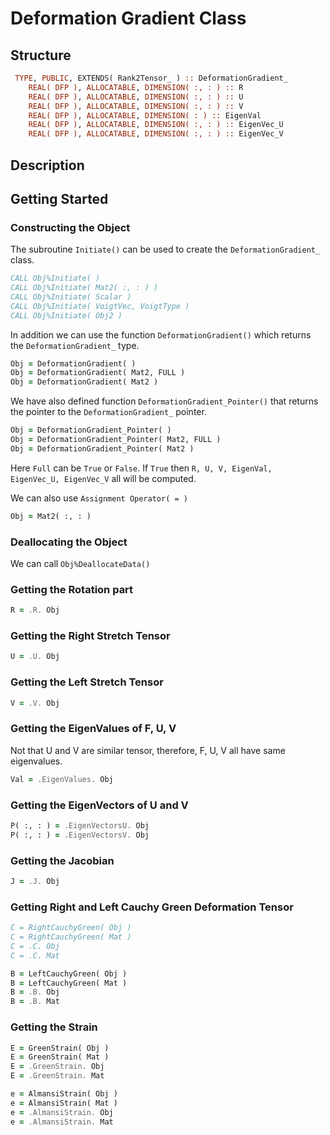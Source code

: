 # Deformation Gradient Class

## Structure

```fortran
 TYPE, PUBLIC, EXTENDS( Rank2Tensor_ ) :: DeformationGradient_
    REAL( DFP ), ALLOCATABLE, DIMENSION( :, : ) :: R
    REAL( DFP ), ALLOCATABLE, DIMENSION( :, : ) :: U
    REAL( DFP ), ALLOCATABLE, DIMENSION( :, : ) :: V
    REAL( DFP ), ALLOCATABLE, DIMENSION( : ) :: EigenVal
    REAL( DFP ), ALLOCATABLE, DIMENSION( :, : ) :: EigenVec_U
    REAL( DFP ), ALLOCATABLE, DIMENSION( :, : ) :: EigenVec_V
```

## Description

## Getting Started

### Constructing the Object

The subroutine `Initiate()` can be used to create the `DeformationGradient_` class.

```fortran
CALL Obj%Initiate( )
CALL Obj%Initiate( Mat2( :, : ) )
CALL Obj%Initiate( Scalar )
CALL Obj%Initiate( VoigtVec, VoigtType )
CALL Obj%Initiate( Obj2 )
```

In addition we can use the function `DeformationGradient()` which returns the `DeformationGradient_` type.

```fortran
Obj = DeformationGradient( )
Obj = DeformationGradient( Mat2, FULL )
Obj = DeformationGradient( Mat2 )
```

We have also defined function `DeformationGradient_Pointer()` that returns the pointer to the `DeformationGradient_` pointer.

```fortran
Obj = DeformationGradient_Pointer( )
Obj = DeformationGradient_Pointer( Mat2, FULL )
Obj = DeformationGradient_Pointer( Mat2 )
```

Here `Full` can be `True` or `False`. If `True` then `R, U, V, EigenVal, EigenVec_U, EigenVec_V` all will be computed.

We can also use `Assignment Operator( = )`

```fortran
Obj = Mat2( :, : )
```

### Deallocating the Object

We can call `Obj%DeallocateData()`

### Getting the Rotation part

```fortran
R = .R. Obj
```

### Getting the Right Stretch Tensor

```fortran
U = .U. Obj
```

### Getting the Left Stretch Tensor

```fortran
V = .V. Obj
```

### Getting the EigenValues of F, U, V

Not that U and V are similar tensor, therefore, F, U, V all have same eigenvalues.

```fortran
Val = .EigenValues. Obj
```

### Getting the EigenVectors of U and V

```fortran
P( :, : ) = .EigenVectorsU. Obj
P( :, : ) = .EigenVectorsV. Obj
```

### Getting the Jacobian

```fortran
J = .J. Obj
```

### Getting Right and Left Cauchy Green Deformation Tensor

```fortran
C = RightCauchyGreen( Obj )
C = RightCauchyGreen( Mat )
C = .C. Obj
C = .C. Mat
```

```fortran
B = LeftCauchyGreen( Obj )
B = LeftCauchyGreen( Mat )
B = .B. Obj
B = .B. Mat
```

### Getting the Strain

```fortran
E = GreenStrain( Obj )
E = GreenStrain( Mat )
E = .GreenStrain. Obj
E = .GreenStrain. Mat
```

```fortran
e = AlmansiStrain( Obj )
e = AlmansiStrain( Mat )
e = .AlmansiStrain. Obj
e = .AlmansiStrain. Mat
```